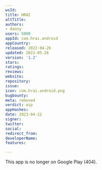 ```yaml
---
wsId: 
title: HRAI
altTitle: 
authors:
- danny
users: 5000
appId: com.hrai.android
appCountry: 
released: 2022-04-26
updated: 2022-05-26
version: '1.2'
stars: 
ratings: 
reviews: 
website: 
repository: 
issue: 
icon: com.hrai.android.png
bugbounty: 
meta: removed
verdict: wip
appHashes: 
date: 2023-04-22
signer: 
twitter: 
social: 
redirect_from: 
developerName: 
features: 

---
```


This app is no longer on Google Play (404).

